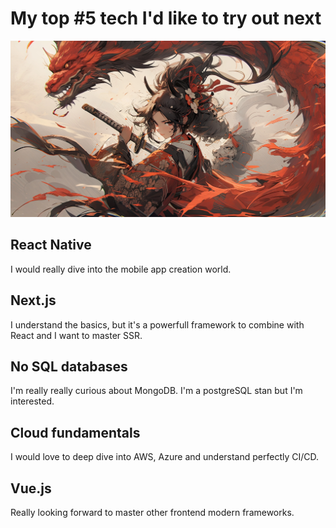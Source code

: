 # My top #5 tech I'd like to try out next
![Image of warriow japanese woman and a dragon](https://raw.githubusercontent.com/Almudena-Rendon/css-anime-carousel/refs/heads/main/public/Image-3.webp)
## React Native
I would really dive into the mobile app creation world.
## Next.js
I understand the basics, but it's a powerfull framework to combine with React and I want to master SSR.
## No SQL databases
I'm really really curious about MongoDB. I'm a postgreSQL stan but I'm interested.
## Cloud fundamentals
I would love to deep dive into AWS, Azure and understand perfectly CI/CD.
## Vue.js
Really looking forward to master other frontend modern frameworks.

